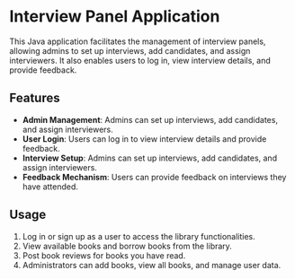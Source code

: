 # Interview Panel Application

This Java application facilitates the management of interview panels, allowing admins to set up interviews, add candidates, and assign interviewers. It also enables users to log in, view interview details, and provide feedback.

## Features

- **Admin Management**: Admins can set up interviews, add candidates, and assign interviewers.
- **User Login**: Users can log in to view interview details and provide feedback.
- **Interview Setup**: Admins can set up interviews, add candidates, and assign interviewers.
- **Feedback Mechanism**: Users can provide feedback on interviews they have attended.


## Usage

1. Log in or sign up as a user to access the library functionalities.
2. View available books and borrow books from the library.
3. Post book reviews for books you have read.
4. Administrators can add books, view all books, and manage user data.
